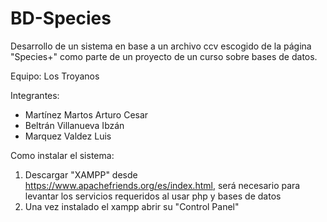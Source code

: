 # BD-Species
Desarrollo de un sistema en base a un archivo ccv escogido de la página "Species+" como parte de un proyecto de un curso sobre bases de datos.

Equipo: Los Troyanos

Integrantes:
- Martínez Martos Arturo Cesar
- Beltrán Villanueva Ibzán
- Marquez Valdez Luis

Como instalar el sistema:
  1. Descargar "XAMPP" desde https://www.apachefriends.org/es/index.html, será necesario para levantar los servicios requeridos al usar php y bases de datos
  2. Una vez instalado el xampp abrir su "Control Panel"
